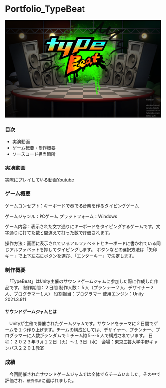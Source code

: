 # Portfolio_TypeBeat
![TitleImage](MarkDownMaterial/startpage01.png)

### 目次
- 実演動画
- ゲーム概要・制作概要
- ソースコード担当箇所

### 実演動画
実際にプレイしている動画[Youtube]()

### ゲーム概要
ゲームコンセプト：キーボードで奏でる音楽を作るタイピングゲーム

ゲームジャンル：PCゲーム
プラットフォーム：Windows

ゲーム内容：表示された文字通りにキーボードをタイピングするゲームです。文字通りに打てた数と間違えて打った数で評価されます。

操作方法：画面に表示されているアルファベットとキーボードに書かれている同じアルファベットを押してタイピングします。
ボタンなどの選択方法は「矢印キー」で上下左右にボタンを選び、「エンターキー」で決定します。

### 制作概要
　「TypeBeat」はUnity主催のサウンドゲームジャムに参加した際に作成した作品です。
制作期間：２日間
制作人数：５人（プランナー２人、デザイナー２人、プログラマー１人）
役割担当：プログラマー
使用エンジン：Unity 2021.3.9f1

#### サウンドゲームジャムとは
　Unityが主催で開催されたゲームジャムです。サウンドをテーマに２日間でゲームを１つ作り上げます。チームの構成としては、デザイナー、プランナー、プログラマーに人数がランダムで１チーム約５～６人で構成されています。
日程：２０２３年９月１２日（火）～１３日（水）
会場：東京工芸大学中野キャンパス２２０１教室

### 成績
　今回開催されたサウンドゲームジャムでは全体で６チームいました。その中で評価され、`優秀作品`に選ばれました。
